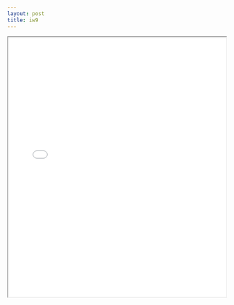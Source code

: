 ```yaml
---
layout: post
title: iw9
---
```


<div class="pdf-container">
<iframe src="ea/assets/pdfs/iw9.pdf" height="600" width="100%" allowFullScreen="true"></iframe>
</div>

